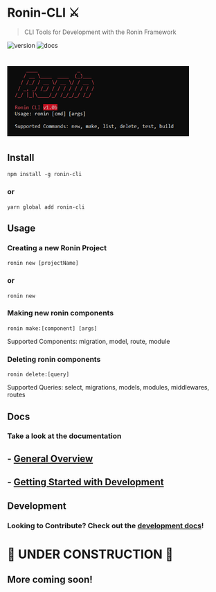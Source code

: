 # Ronin-CLI ⚔️
> CLI Tools for Development with the Ronin Framework

![version](https://img.shields.io/badge/version-0.0.5b-brightgreen.svg?style=flat-square) ![docs](https://img.shields.io/badge/docs-coming%20soon-orange.svg?style=flat-square)

<h1 align="left">
	<img width="420" src="media/ronin-cli-screenshot.png" alt="Ronin-Cli">
</h1>

## Install
```console
npm install -g ronin-cli
```
### or 
```console
yarn global add ronin-cli
```

## Usage
### Creating a new Ronin Project
```console
ronin new [projectName]
```
### or
```console
ronin new 
```

### Making new ronin components
```console
ronin make:[component] [args]
```
Supported Components: migration, model, route, module

### Deleting ronin components
```console
ronin delete:[query]
```
Supported Queries: select, migrations, models, modules, middlewares, routes

## Docs
### Take a look at the documentation
## - [General Overview](docs/GENERAL.md)
## - [Getting Started with Development](docs/development/getting-started.md)

## Development
### Looking to Contribute? Check out the [development docs](docs/development/getting-started.md)!


# 🚧 UNDER CONSTRUCTION 🚧
## More coming soon!